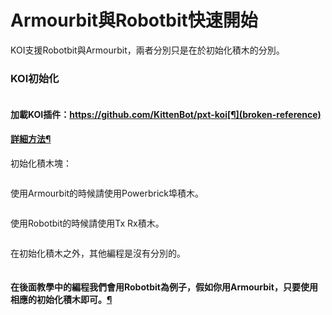 # Armourbit與Robotbit快速開始

KOI支援Robotbit與Armourbit，兩者分別只是在於初始化積木的分別。

### KOI初始化

<figure><img src="https://kittenbothk.readthedocs.io/en/latest/_images/mcbanner.png" alt=""><figcaption></figcaption></figure>

#### 加載KOI插件：https://github.com/KittenBot/pxt-koi[¶](broken-reference)

#### [詳細方法](../../makecode/kittenbotandmakecode.md)[¶](broken-reference)

初始化積木塊：

<figure><img src="https://kittenbothk.readthedocs.io/en/latest/_images/14.png" alt=""><figcaption></figcaption></figure>

使用Armourbit的時候請使用Powerbrick埠積木。

<figure><img src="https://kittenbothk.readthedocs.io/en/latest/_images/2.png" alt=""><figcaption></figcaption></figure>

使用Robotbit的時候請使用Tx Rx積木。

<figure><img src="https://kittenbothk.readthedocs.io/en/latest/_images/31.png" alt=""><figcaption></figcaption></figure>

在初始化積木之外，其他編程是沒有分別的。

<figure><img src="https://kittenbothk.readthedocs.io/en/latest/_images/41.png" alt=""><figcaption></figcaption></figure>

#### 在後面教學中的編程我們會用Robotbit為例子，假如你用Armourbit，只要使用相應的初始化積木即可。[¶](broken-reference)
